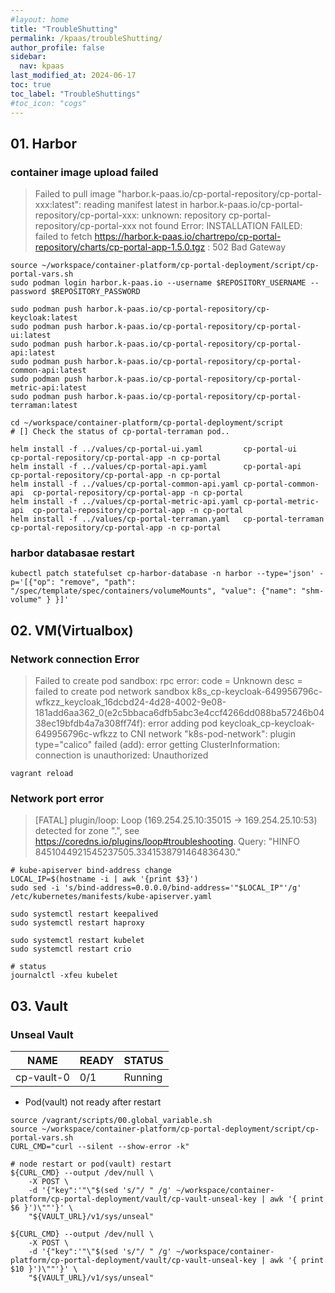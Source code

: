 ```yaml
---
#layout: home
title: "TroubleShutting"
permalink: /kpaas/troubleShutting/
author_profile: false
sidebar:
  nav: kpaas
last_modified_at: 2024-06-17
toc: true
toc_label: "TroubleShuttings"
#toc_icon: "cogs"
---
```


## 01. Harbor

### container image upload failed
> Failed to pull image "harbor.k-paas.io/cp-portal-repository/cp-portal-xxx:latest": reading manifest latest in harbor.k-paas.io/cp-portal-repository/cp-portal-xxx: unknown: repository cp-portal-repository/cp-portal-xxx not found
> Error: INSTALLATION FAILED: failed to fetch https://harbor.k-paas.io/chartrepo/cp-portal-repository/charts/cp-portal-app-1.5.0.tgz : 502 Bad Gateway

```shell
source ~/workspace/container-platform/cp-portal-deployment/script/cp-portal-vars.sh
sudo podman login harbor.k-paas.io --username $REPOSITORY_USERNAME --password $REPOSITORY_PASSWORD

sudo podman push harbor.k-paas.io/cp-portal-repository/cp-keycloak:latest
sudo podman push harbor.k-paas.io/cp-portal-repository/cp-portal-ui:latest
sudo podman push harbor.k-paas.io/cp-portal-repository/cp-portal-api:latest
sudo podman push harbor.k-paas.io/cp-portal-repository/cp-portal-common-api:latest
sudo podman push harbor.k-paas.io/cp-portal-repository/cp-portal-metric-api:latest
sudo podman push harbor.k-paas.io/cp-portal-repository/cp-portal-terraman:latest

cd ~/workspace/container-platform/cp-portal-deployment/script
# [] Check the status of cp-portal-terraman pod..

helm install -f ../values/cp-portal-ui.yaml         cp-portal-ui          cp-portal-repository/cp-portal-app -n cp-portal
helm install -f ../values/cp-portal-api.yaml        cp-portal-api         cp-portal-repository/cp-portal-app -n cp-portal
helm install -f ../values/cp-portal-common-api.yaml cp-portal-common-api  cp-portal-repository/cp-portal-app -n cp-portal
helm install -f ../values/cp-portal-metric-api.yaml cp-portal-metric-api  cp-portal-repository/cp-portal-app -n cp-portal
helm install -f ../values/cp-portal-terraman.yaml   cp-portal-terraman    cp-portal-repository/cp-portal-app -n cp-portal
```

### harbor databasae restart
```shell
kubectl patch statefulset cp-harbor-database -n harbor --type='json' -p='[{"op": "remove", "path": "/spec/template/spec/containers/volumeMounts", "value": {"name": "shm-volume" } }]'
```

## 02. VM(Virtualbox)

### Network connection Error
> Failed to create pod sandbox: rpc error: code = Unknown desc = failed to create pod network sandbox k8s_cp-keycloak-649956796c-wfkzz_keycloak_16dcbd24-4d28-4002-9e08-181add6aa362_0(e2c5bbaca6dfb5abc3e4ccf4266dd088ba57246b0438ec19bfdb4a7a308ff74f): error adding pod keycloak_cp-keycloak-649956796c-wfkzz to CNI network "k8s-pod-network": plugin type="calico" failed (add): error getting ClusterInformation: connection is unauthorized: Unauthorized

```shell
vagrant reload
```

### Network port error
> [FATAL] plugin/loop: Loop (169.254.25.10:35015 -> 169.254.25.10:53) detected for zone ".", see https://coredns.io/plugins/loop#troubleshooting. Query: "HINFO 8451044921545237505.3341538791464836430."

```shell
# kube-apiserver bind-address change
LOCAL_IP=$(hostname -i | awk '{print $3}')
sudo sed -i 's/bind-address=0.0.0.0/bind-address='"$LOCAL_IP"'/g' /etc/kubernetes/manifests/kube-apiserver.yaml

sudo systemctl restart keepalived
sudo systemctl restart haproxy

sudo systemctl restart kubelet
sudo systemctl restart crio

# status
journalctl -xfeu kubelet
```

## 03. Vault

### Unseal Vault

| NAME       | READY | STATUS  |
|------------|-------|---------|
| cp-vault-0 | 0/1   | Running |

- Pod(vault) not ready after restart
 
```shell
source /vagrant/scripts/00.global_variable.sh
source ~/workspace/container-platform/cp-portal-deployment/script/cp-portal-vars.sh
CURL_CMD="curl --silent --show-error -k"

# node restart or pod(vault) restart
${CURL_CMD} --output /dev/null \
    -X POST \
    -d '{"key":'"\"$(sed 's/"/ " /g' ~/workspace/container-platform/cp-portal-deployment/vault/cp-vault-unseal-key | awk '{ print $6 }')\""'}' \
    "${VAULT_URL}/v1/sys/unseal"

${CURL_CMD} --output /dev/null \
    -X POST \
    -d '{"key":'"\"$(sed 's/"/ " /g' ~/workspace/container-platform/cp-portal-deployment/vault/cp-vault-unseal-key | awk '{ print $10 }')\""'}' \
    "${VAULT_URL}/v1/sys/unseal"
```
